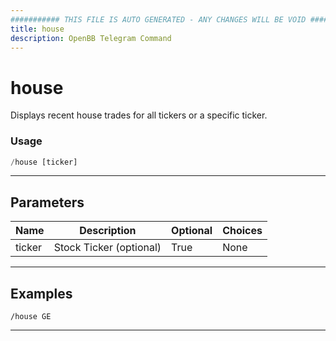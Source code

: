 ```yaml
---
########### THIS FILE IS AUTO GENERATED - ANY CHANGES WILL BE VOID ###########
title: house
description: OpenBB Telegram Command
---
```


# house

Displays recent house trades for all tickers or a specific ticker.

### Usage

```python wordwrap
/house [ticker]
```

---

## Parameters

| Name | Description | Optional | Choices |
| ---- | ----------- | -------- | ------- |
| ticker | Stock Ticker (optional) | True | None |


---

## Examples

```
/house GE
```
---
